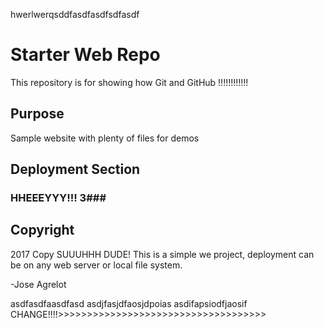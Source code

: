 hwerlwerqsddfasdfasdfsdfasdf

# Starter Web Repo

This repository is for showing how Git and GitHub !!!!!!!!!!!!

## Purpose

Sample website with plenty of files for demos

## Deployment Section
### HHEEEYYY!!! 3###
## Copyright

2017 Copy
SUUUHHH DUDE!
This is a simple we project, deployment can be on any web
server or local file system.

-Jose Agrelot

asdfasdfaasdfasd
asdjfasjdfaosjdpoias
asdifapsiodfjaosif
CHANGE!!!!>>>>>>>>>>>>>>>>>>>>>>>>>>>>>>>>>>>>
